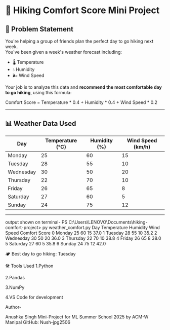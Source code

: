 # 🥾 Hiking Comfort Score Mini Project

## 📌 Problem Statement

You're helping a group of friends plan the perfect day to go hiking next week.  
You've been given a week's weather forecast including:

- 🌡️ Temperature
- 💧 Humidity
- 🌬️ Wind Speed

Your job is to analyze this data and **recommend the most comfortable day to go hiking**, using this formula:

Comfort Score = Temperature * 0.4 + Humidity * 0.4 + Wind Speed * 0.2

---

## 📊 Weather Data Used

| Day       | Temperature (°C) | Humidity (%) | Wind Speed (km/h) |
|-----------|------------------|--------------|--------------------|
| Monday    | 25               | 60           | 15                 |
| Tuesday   | 28               | 55           | 10                 |
| Wednesday | 30               | 50           | 20                 |
| Thursday  | 22               | 70           | 10                 |
| Friday    | 26               | 65           | 8                  |
| Saturday  | 27               | 60           | 5                  |
| Sunday    | 24               | 75           | 12                 |

---

output shown on terminal-
PS C:\Users\LENOVO\Documents\hiking-comfort-project> py weather_comfort.py
         Day  Temperature  Humidity  Wind Speed  Comfort Score
0     Monday           25        60          15           37.0
1    Tuesday           28        55          10           35.2
2  Wednesday           30        50          20           36.0
3   Thursday           22        70          10           38.8
4     Friday           26        65           8           38.0
5   Saturday           27        60           5           35.8
6     Sunday           24        75          12           42.0

🏕️ Best day to go hiking: Tuesday

🛠️ Tools Used
1.Python

2.Pandas

3.NumPy

4.VS Code for development

 Author-

Anushka Singh
Mini-Project for ML Summer School 2025 by ACM-W Manipal
GitHub: Nush-jpg2506